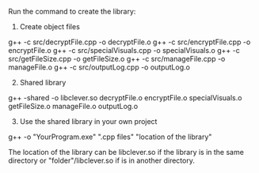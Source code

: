 Run the command to create the library:

1. Create object files

g++ -c src/decryptFile.cpp -o decryptFile.o
g++ -c src/encryptFile.cpp -o encryptFile.o
g++ -c src/specialVisuals.cpp -o specialVisuals.o
g++ -c src/getFileSize.cpp -o getFileSize.o
g++ -c src/manageFile.cpp -o manageFile.o
g++ -c src/outputLog.cpp -o outputLog.o

2. Shared library

g++ -shared -o libclever.so decryptFile.o encryptFile.o specialVisuals.o getFileSize.o manageFile.o outputLog.o

3. Use the shared library in your own project

g++ -o "YourProgram.exe" ".cpp files" "location of the library"

The location of the library can be libclever.so if the library is in the same directory or "folder"/libclever.so if is in another directory.
